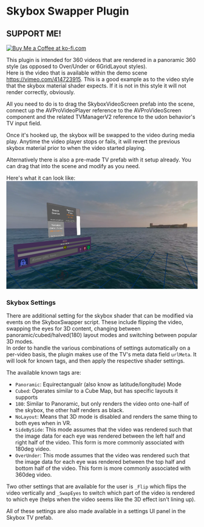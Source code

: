 # Skybox Swapper Plugin

## SUPPORT ME!
<a href='https://ko-fi.com/I3I84I3Z8' target='_blank'><img height='36' style='border:0px;height:36px;' src='https://cdn.ko-fi.com/cdn/kofi2.png?v=2' border='0' alt='Buy Me a Coffee at ko-fi.com' /></a>

This plugin is intended for 360 videos that are rendered in a panoramic 360 style (as opposed to Over/Under or 6GridLayout styles).  
Here is the video that is available within the demo scene https://vimeo.com/414723915. This is a good example as to the video style that the skybox material shader expects. If it is not in this style it will not render correctly, obviously.

All you need to do is to drag the SkyboxVideoScreen prefab into the scene, connect up the AVProVideoPlayer reference to the AVProVideoScreen component and the related TVManagerV2 reference to the udon behavior's TV input field.

Once it's hooked up, the skybox will be swapped to the video during media play. Anytime the video player stops or fails, it will revert the previous skybox material prior to when the video started playing.

Alternatively there is also a pre-made TV prefab with it setup already. You can drag that into the scene and modify as you need.

Here's what it can look like:  
![TV2.0 Skybox exmaple picture](./Images/SkyboxExample.png)

### Skybox Settings
There are additional setting for the skybox shader that can be modified via events on the SkyboxSwapper script. These include flipping the video, swapping the eyes for 3D content, changing between panoramic/cubed/halved(180) layout modes and switching between popular 3D modes.  
In order to handle the various combinations of settings automatically on a per-video basis, the plugin makes use of the TV's meta data field `urlMeta`. It will look for known tags, and then apply the respective shader settings.  

The available known tags are:
- `Panoramic`: Equirectangualr (also know as latitude/longitude) Mode
- `Cubed`: Operates similar to a Cube Map, but has specific layouts it supports
- `180`: Similar to Panoramic, but only renders the video onto one-half of the skybox, the other half renders as black.
- `NoLayout`: Means that 3D mode is disabled and renders the same thing to both eyes when in VR.
- `SideBySide`: This mode assumes that the video was rendered such that the image data for each eye was rendered between the left half and right half of the video. This form is more commonly associated with 180deg video.
- `OverUnder`: This mode assumes that the video was rendered such that the image data for each eye was rendered between the top half and bottom half of the video. This form is more commonly associated with 360deg video.

Two other settings that are available for the user is `_Flip` which flips the video vertically and `_SwapEyes` to switch which part of the video is rendered to which eye (helps when the video seems like the 3D effect isn't lining up).

All of these settings are also made available in a settings UI panel in the Skybox TV prefab.